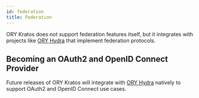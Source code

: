 ```yaml
---
id: federation
title: Federation
---
```


ORY Kratos does not support federation features itself, but it integrates with
projects like [ORY Hydra](https://www.ory.sh/hydra) that implement federation protocols.

## Becoming an OAuth2 and OpenID Connect Provider

Future releases of ORY Kratos will integrate with
[ORY Hydra](https://www.ory.sh/hydra) natively to support OAuth2 and OpenID Connect use cases.
